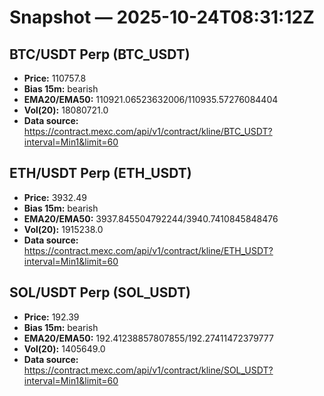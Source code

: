 # Snapshot — 2025-10-24T08:31:12Z

## BTC/USDT Perp (BTC_USDT)
- **Price:** 110757.8
- **Bias 15m:** bearish
- **EMA20/EMA50:** 110921.06523632006/110935.57276084404
- **Vol(20):** 18080721.0
- **Data source:** https://contract.mexc.com/api/v1/contract/kline/BTC_USDT?interval=Min1&limit=60

## ETH/USDT Perp (ETH_USDT)
- **Price:** 3932.49
- **Bias 15m:** bearish
- **EMA20/EMA50:** 3937.845504792244/3940.7410845848476
- **Vol(20):** 1915238.0
- **Data source:** https://contract.mexc.com/api/v1/contract/kline/ETH_USDT?interval=Min1&limit=60

## SOL/USDT Perp (SOL_USDT)
- **Price:** 192.39
- **Bias 15m:** bearish
- **EMA20/EMA50:** 192.41238857807855/192.27411472379777
- **Vol(20):** 1405649.0
- **Data source:** https://contract.mexc.com/api/v1/contract/kline/SOL_USDT?interval=Min1&limit=60
